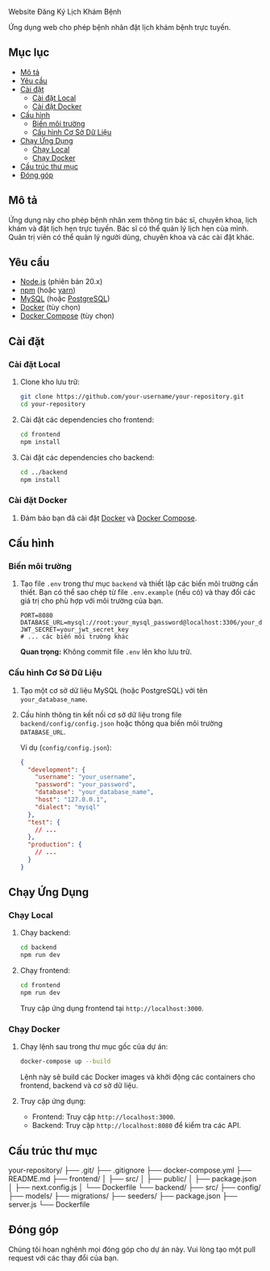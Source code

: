  Website Đăng Ký Lịch Khám Bệnh

Ứng dụng web cho phép bệnh nhân đặt lịch khám bệnh trực tuyến.

## Mục lục

- [Mô tả](#mô-tả)
- [Yêu cầu](#yêu-cầu)
- [Cài đặt](#cài-đặt)
  - [Cài đặt Local](#cài-đặt-local)
  - [Cài đặt Docker](#cài-đặt-docker)
- [Cấu hình](#cấu-hình)
  - [Biến môi trường](#biến-môi-trường)
  - [Cấu hình Cơ Sở Dữ Liệu](#cấu-hình-cơ-sở-dữ-liệu)
- [Chạy Ứng Dụng](#chạy-ứng-dụng)
  - [Chạy Local](#chạy-local)
  - [Chạy Docker](#chạy-docker)
- [Cấu trúc thư mục](#cấu-trúc-thư-mục)
- [Đóng góp](#đóng-góp)

## Mô tả

Ứng dụng này cho phép bệnh nhân xem thông tin bác sĩ, chuyên khoa, lịch khám và đặt lịch hẹn trực tuyến. Bác sĩ có thể quản lý lịch hẹn của mình. Quản trị viên có thể quản lý người dùng, chuyên khoa và các cài đặt khác.

## Yêu cầu

- [Node.js](https://nodejs.org/) (phiên bản 20.x)
- [npm](https://www.npmjs.com/) (hoặc [yarn](https://yarnpkg.com/))
- [MySQL](https://www.mysql.com/) (hoặc [PostgreSQL](https://www.postgresql.org/))
- [Docker](https://www.docker.com/) (tùy chọn)
- [Docker Compose](https://docs.docker.com/compose/install/) (tùy chọn)

## Cài đặt

### Cài đặt Local

1.  Clone kho lưu trữ:

    ```bash
    git clone https://github.com/your-username/your-repository.git
    cd your-repository
    ```

2.  Cài đặt các dependencies cho frontend:

    ```bash
    cd frontend
    npm install
    ```

3.  Cài đặt các dependencies cho backend:

    ```bash
    cd ../backend
    npm install
    ```

### Cài đặt Docker

1.  Đảm bảo bạn đã cài đặt [Docker](https://www.docker.com/) và [Docker Compose](https://docs.docker.com/compose/install/).

## Cấu hình

### Biến môi trường

1.  Tạo file `.env` trong thư mục `backend` và thiết lập các biến môi trường cần thiết. Bạn có thể sao chép từ file `.env.example` (nếu có) và thay đổi các giá trị cho phù hợp với môi trường của bạn.

    ```
    PORT=8080
    DATABASE_URL=mysql://root:your_mysql_password@localhost:3306/your_database_name
    JWT_SECRET=your_jwt_secret_key
    # ... các biến môi trường khác
    ```

    **Quan trọng:** Không commit file `.env` lên kho lưu trữ.

### Cấu hình Cơ Sở Dữ Liệu

1.  Tạo một cơ sở dữ liệu MySQL (hoặc PostgreSQL) với tên `your_database_name`.
2.  Cấu hình thông tin kết nối cơ sở dữ liệu trong file `backend/config/config.json` hoặc thông qua biến môi trường `DATABASE_URL`.

    Ví dụ (`config/config.json`):

    ```json
    {
      "development": {
        "username": "your_username",
        "password": "your_password",
        "database": "your_database_name",
        "host": "127.0.0.1",
        "dialect": "mysql"
      },
      "test": {
        // ...
      },
      "production": {
        // ...
      }
    }
    ```

## Chạy Ứng Dụng

### Chạy Local

1.  Chạy backend:

    ```bash
    cd backend
    npm run dev
    ```

2.  Chạy frontend:

    ```bash
    cd frontend
    npm run dev
    ```

    Truy cập ứng dụng frontend tại `http://localhost:3000`.

### Chạy Docker

1.  Chạy lệnh sau trong thư mục gốc của dự án:

    ```bash
    docker-compose up --build
    ```

    Lệnh này sẽ build các Docker images và khởi động các containers cho frontend, backend và cơ sở dữ liệu.

2.  Truy cập ứng dụng:

    *   Frontend: Truy cập `http://localhost:3000`.
    *   Backend: Truy cập `http://localhost:8080` để kiểm tra các API.

## Cấu trúc thư mục

your-repository/
├── .git/
├── .gitignore
├── docker-compose.yml
├── README.md
├── frontend/
│ ├── src/
│ ├── public/
│ ├── package.json
│ ├── next.config.js
│ └── Dockerfile
└── backend/
├── src/
├── config/
├── models/
├── migrations/
├── seeders/
├── package.json
├── server.js
└── Dockerfile

## Đóng góp

Chúng tôi hoan nghênh mọi đóng góp cho dự án này. Vui lòng tạo một pull request với các thay đổi của bạn.
